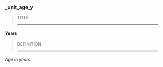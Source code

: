 ### _unit_age_y



> TITLE
> 
> ------

#### Years



> DEFINITION
> 
> ------

###### Age in years.